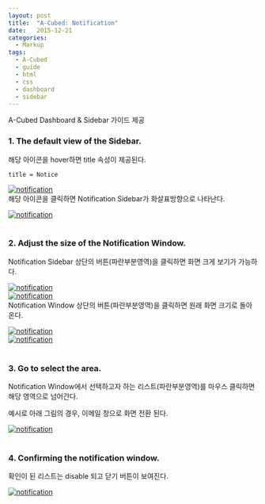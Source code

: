 ```yaml
---
layout: post
title:  "A-Cubed: Notification"
date:   2015-12-21
categories:
  - Markup
tags:
  - A-Cubed
  - guide
  - html
  - css
  - dashboard
  - sidebar
---
```


A-Cubed Dashboard & Sidebar 가이드 제공

### 1. The default view of the Sidebar.
해당 아이콘을 hover하면 title 속성이 제공된다.

```
title = Notice
```

<a href="{{ site.url }}/images/works/20151013/image-1.png"><img src="{{ site.url }}/images/works/20151013/image-1.png" alt="notification"></a>
<br>
해당 아이콘을 클릭하면 Notification Sidebar가 화살표방향으로 나타난다.

<a href="{{ site.url }}/images/works/20151013/image-2.png"><img src="{{ site.url }}/images/works/20151013/image-2.png" alt="notification"></a>
<br>
<br>

### 2. Adjust the size of the Notification Window.
Notification Sidebar 상단의 버튼(파란부분영역)을 클릭하면 화면 크게 보기가 가능하다.

<a href="{{ site.url }}/images/works/20151013/image-3.png"><img src="{{ site.url }}/images/works/20151013/image-3.png" alt="notification"></a>
<br>
<a href="{{ site.url }}/images/works/20151013/image-4.png"><img src="{{ site.url }}/images/works/20151013/image-4.png" alt="notification"></a>
<br>
Notification Window 상단의 버튼(파란부분영역)을 클릭하면 원래 화면 크기로 돌아온다.

<a href="{{ site.url }}/images/works/20151013/image-5.png"><img src="{{ site.url }}/images/works/20151013/image-5.png" alt="notification"></a>
<br>
<a href="{{ site.url }}/images/works/20151013/image-6.png"><img src="{{ site.url }}/images/works/20151013/image-6.png" alt="notification"></a>
<br>
<br>

### 3. Go to select the area.
Notification Window에서 선택하고자 하는 리스트(파란부분영역)를 마우스 클릭하면 해당 영역으로 넘어간다.

예시로 아래 그림의 경우, 이메일 창으로 화면 전환 된다.

<a href="{{ site.url }}/images/works/20151013/image-7.png"><img src="{{ site.url }}/images/works/20151013/image-7.png" alt="notification"></a>
<br>
<br>

### 4. Confirming the notification window.
확인이 된 리스트는 disable 되고 닫기 버튼이 보여진다.

<a href="{{ site.url }}/images/works/20151013/image-8.png"><img src="{{ site.url }}/images/works/20151013/image-8.png" alt="notification"></a>
<br>